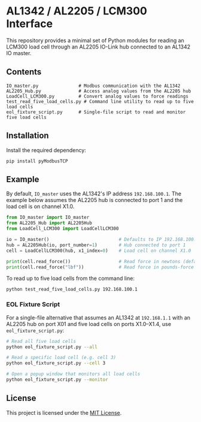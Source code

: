 # AL1342 / AL2205 / LCM300 Interface

This repository provides a minimal set of Python modules for reading an LCM300 load
cell through an AL2205 IO-Link hub connected to an AL1342 IO master.

## Contents

```
IO_master.py               # Modbus communication with the AL1342
AL2205_Hub.py              # Access analog values from the AL2205 hub
LoadCell_LCM300.py         # Convert analog values to force readings
test_read_five_load_cells.py # Command line utility to read up to five load cells
eol_fixture_script.py      # Single-file script to read and monitor five load cells
```

## Installation

Install the required dependency:

```
pip install pyModbusTCP
```

## Example
By default, `IO_master` uses the AL1342's IP address `192.168.100.1`. The
example below assumes the AL2205 hub is connected to port 1 and the load cell
is on channel X1.0.

```python
from IO_master import IO_master
from AL2205_Hub import AL2205Hub
from LoadCell_LCM300 import LoadCellLCM300

io = IO_master()                          # Defaults to IP 192.168.100.1
hub = AL2205Hub(io, port_number=1)        # Hub connected to port 1
cell = LoadCellLCM300(hub, x1_index=0)    # Load cell on channel X1.0

print(cell.read_force())                  # Read force in newtons (default)
print(cell.read_force("lbf"))             # Read force in pounds-force
```

To read up to five load cells from the command line:

```
python test_read_five_load_cells.py 192.168.100.1
```

### EOL Fixture Script

For a single-file alternative that assumes an AL1342 at `192.168.1.1` with an
AL2205 hub on port X01 and five load cells on ports X1.0–X1.4, use
`eol_fixture_script.py`:

```bash
# Read all five load cells
python eol_fixture_script.py --all

# Read a specific load cell (e.g. cell 3)
python eol_fixture_script.py --cell 3

# Open a popup window that monitors all load cells
python eol_fixture_script.py --monitor
```

## License

This project is licensed under the [MIT License](LICENSE).
